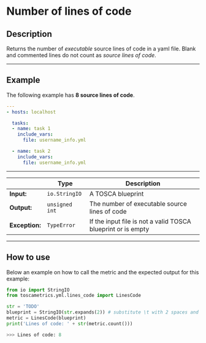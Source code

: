 # Number of lines of code

## Description

Returns the number of _executable_ source lines of code in a yaml file.
Blank and commented lines do not count as _source lines of code_.

---


## Example
The following example has **8 source lines of code**. 

``` yaml
---
- hosts: localhost

  tasks:
  - name: task 1
    include_vars:
      file: username_info.yml

  - name: task 2
    include_vars:
      file: username_info.yml
```

---

|   | **Type** | **Description** |
|---|---|---|
**Input:**| `io.StringIO`| A TOSCA blueprint|
**Output:**| `unsigned int`| The number of executable source lines of code|
**Exception:**| `TypeError`| If the input file is not a valid TOSCA blueprint or is empty |


---

## How to use


Below an example on how to call the metric and the expected output for this example:

```python
from io import StringIO
from toscametrics.yml.lines_code import LinesCode

str = 'TODO' 
blueprint = StringIO(str.expands(2)) # substitute \t with 2 spaces and create the StringIO object
metric = LinesCode(blueprint)
print('Lines of code: ' + str(metric.count()))

>>> Lines of code: 8
```